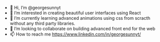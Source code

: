 - 👋 Hi, I’m @georgesunnyt
- 👀 I’m interested in creating beautiful user interfaces using React
- 🌱 I’m currently learning advanced animations using css from scracth without any third party libraries.
- 💞️ I’m looking to collaborate on building advanced front end for the web
- 📫 How to reach me https://www.linkedin.com/in/georgesunnyt/

<!---
georgesunnyt/georgesunnyt is a ✨ special ✨ repository because its `README.md` (this file) appears on your GitHub profile.
You can click the Preview link to take a look at your changes.
--->
